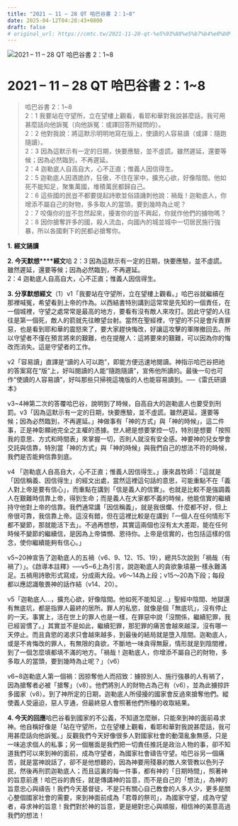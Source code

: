 ```yaml
---
title: "2021 – 11 – 28 QT 哈巴谷書 2：1~8"
date: 2025-04-12T04:28:43+0800
draft: false
# original_url: https://cmtc.tw/2021-11-28-qt-%e5%93%88%e5%b7%b4%e8%b0%b7%e6%9b%b8-2%ef%bc%9a18
---
```


![2021 – 11 – 28 QT 哈巴谷書 2：1~8](/images/qt.jpg   "2021 – 11 – 28 QT 哈巴谷書 2：1~8")

# 2021 – 11 – 28 QT 哈巴谷書 2：1~8

> 哈巴谷書 2：1~8  
> 2：1 我要站在守望所，立在望樓上觀看，看耶和華對我說甚麼話，我可用甚麼話向他訴冤（向他訴冤：或譯回答所疑問的）。  
> 2：2 他對我說：將這默示明明地寫在版上，使讀的人容易讀（或譯：隨跑隨讀）。  
> 2：3 因為這默示有一定的日期，快要應驗，並不虛謊。雖然遲延，還要等候；因為必然臨到，不再遲延。  
> 2：4 迦勒底人自高自大，心不正直；惟義人因信得生。  
> 2：5 迦勒底人因酒詭詐，狂傲，不住在家中，擴充心欲，好像陰間。他如死不能知足，聚集萬國，堆積萬民都歸自己。  
> 2：6 這些國的民豈不都要提起詩歌並俗語譏刺他說：禍哉！迦勒底人，你增添不屬自己的財物，多多取人的當頭，要到幾時為止呢？  
> 2：7 咬傷你的豈不忽然起來，擾害你的豈不興起，你就作他們的擄物嗎？  
> 2：8 因你搶奪許多的國，殺人流血，向國內的城並城中一切居民施行強暴，所以各國剩下的民都必搶奪你。

**1.** **經文誦讀**

**2. 今天默想****經文**哈 2：3 因為這默示有一定的日期，快要應驗，並不虛謊。雖然遲延，還要等候；因為必然臨到，不再遲延。  
2：4 迦勒底人自高自大，心不正直；惟義人因信得生。

**3. 分享默想經文**（1）v1「我要站在守望所，立在望樓上觀看。」哈巴谷就繼續在那裡喊冤，希望看到上帝的作為。以西結書特別講到這常常是先知的一個責任，在一個城裡，守望之處常常是最高的地方，要看有沒有敵人來攻打。因此守望的人往往是第一個死，敵人的箭就先往瞭望台射。當然在聖經裡，守望的不只是會斥責罪惡，也是看到耶和華的震怒來了，要大家趕快悔改，好讓這攻擊的軍隊撤回去。所以守望者不僅在預言將來的艱難，也在提醒人：這將要來的艱難，可以因為你的悔改而消失。這是守望者的工作。

v2「容易讀」直譯是“讀的人可以跑”，即能方便迅速地閱讀。神指示哈巴谷把祂的答案寫在“版”上，好叫閱讀的人能“隨跑隨讀”，宣佈他所讀的。最後一句也可作“使讀的人容易讀”，好叫那些只掃視這塊版的人也能容易讀到。──《雷氏研讀本》

v3~4神第二次的答覆哈巴谷，說明到了時候，自高自大的迦勒底人也要受到刑罰。v3「因為這默示有一定的日期，快要應驗，並不虛謊。雖然遲延，還要等候；因為必然臨到，不再遲延。」神做事有「神的方式」與「神的時候」，這二件事，正是神彰顯祂完全之主權的憑據。世人總是想要掌控一切，特別是想要「按照我的意思、方式和時間表」來掌握一切，否則人就沒有安全感。神要神的兒女學會交託與信靠，特別當「神的方式」與「神的時候」與我們自己的想法不符的時候，我們是否能夠信靠到底。

v4 「迦勒底人自高自大，心不正直；惟義人因信得生。」康來昌牧師：「這就是「因信稱義、因信得生」的經文出處，當然這裡這句話的意思，可能重點不在「義人對上帝是要有信心」，而重點在講到「信是義人的信實」。也就是比較不是強調義人在艱難時信靠上帝，得到生命；而是義人在大家都不義的時候，他能信實的繼續持守他對上帝的信靠。我們通常講「因信稱義」，就是我很爛、什麼都不好，但上帝很可靠，我信靠上帝。這沒有錯，但在這裡比較是在講到「一個人在任何情形下都不變節，那就能活下去」。不過再想想，其實這兩個也沒有太大差距，能在任何時候不變節的繼續信，是因為上帝憐憫、恩待你。上帝是信實的，也包括這樣的信念，使你繼續能夠有信心。」

v5~20神宣告了迦勒底人的五禍（v6、9、12、15、19），總共5次說到「禍哉（有禍了）」。《啟導本註釋》──v5~6上為引言，說迦勒底人的貪欲象墳墓一樣永難滿足。五禍用詩歌形式寫成，分成兩大段。v6～14為上段；v15～20為下段；每段都以應認識敬畏神的話作結（v14、20）。

v5「迦勒底人…，擴充心欲，好像陰間。他如死不能知足…」聖經中陰間、地獄還有無底坑，都是指罪人最終的居所。罪人的私慾，就像是個「無底坑」，沒有停止的一天。事實上，活在世上的罪人也是一樣，在罪惡中說「沒關係，繼續犯罪，我已經習慣了。」其實並不是如此，繼續犯罪，那犯罪的痛苦會越來越深，沒有哪一天停止。而且貪慾的渴求只會越來越多，到最後的結局就是墮入陰間。迦勒底人，或是不肯悔改的罪人，有無限的貪欲，不斷地一味貪得無厭，情形就是到陰間裡，到了一個怎麼填都填不滿的地方。「禍哉！迦勒底人，你增添不屬自己的財物，多多取人的當頭，要到幾時為止呢？」（v6）

v6~8迦勒底人第一個禍：因掠奪他人而招致：擄掠別人、施行強暴的人有禍了，因為搶奪者必被「搶奪」（v8）。他們將別人的財物占為己有（v6），並為此擄掠許多國家（v8）。到了神所定的日期，迦勒底人所侵擾的國家會反過來搶奪他們。縱使義人受逼迫，惡人亨通，但最終惡人會照著他們所種的收取結果。

**4. 今天的回應**哈巴谷看到國家的不公義，不知道怎麼辦，只能來到神的面前尋求神。他自稱好像是「站在守望所，立在望樓上觀看，看耶和華對我說甚麼話，我可用甚麼話向他訴冤。」反觀我們今天好像很多人對國家社會的動蕩亂象無感，只是一味追求個人的私事；另一個層面是我們把一切責任推託是政治人物的事，卻不知道我們可以來到神的面前，成為守望者，為國家社會禱告守望。哈巴谷另一個痛苦，就是當神說話了，卻不是他想聽的，因為神要用殘暴的敵人來管教以色列子民，然後再刑罰迦勒底人；而且這裏的每一件事，都有神的「日期時間」，照著神的旨意前進！哈巴谷的責任，就是傳講神的旨意，而不是自己的「想法」，為神的旨意忠心與禱告！我們今天基督徒，不是只有關心自己教會的人多人少，更多是關心整個國家社會的需要，來到神面前成為「君尊的祭司」，為國家守望，成為守望者，尋求神的旨意！我們對於神的旨意，更是絕對忠心與順服，相信神的美意高過我們的想法！